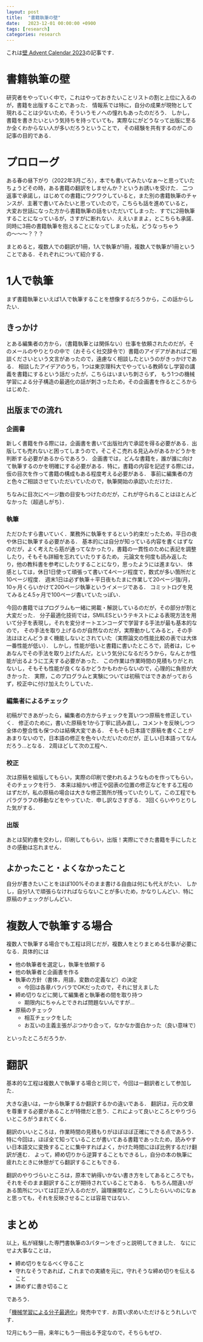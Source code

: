 ```yaml
---
layout: post
title:  "書籍執筆の壁"
date:   2023-12-01 00:00:00 +0900
tags: [research]
categories: research
---
```


これは[壁 Advent Calendar 2023](https://adventar.org/calendars/9082)の記事です．

# 書籍執筆の壁

研究者をやっていく中で，これはやっておきたいことリストの割と上位に入るのが，書籍を出版することであった．
情報系では特に，自分の成果が現物として現れることは少ないため，そういうモノへの憧れもあったのだろう．
しかし，書籍を書きたいという気持ちを持っていても，実際なにがどうなって出版に至るか全くわからない人が多いだろうということで，
その経験を共有するのがこの記事の目的である．


# プロローグ

ある春の昼下がり（2022年3月ごろ），本でも書いてみたいなぁ〜と思っていたちょうどその時，ある書籍の翻訳をしませんか？というお誘いを受けた．
二つ返事で承諾し，はじめての書籍にワクワクしていると，また別の書籍執筆のチャンスが．主著で書いてみたいと思っていたので，こちらも話を進めていると，
大変お世話になった方から書籍執筆の話をいただいてしまった．すでに2冊執筆することになっているが，さすがに断れない．ええいままよ，とこちらも承諾．
同時に3冊の書籍執筆を抱えることになってしまった私，どうなっちゃうの〜〜〜？？？

まとめると，複数人での翻訳が1冊，1人で執筆が1冊，複数人で執筆が1冊ということである．それぞれについて紹介する．

# 1人で執筆

まず書籍執筆といえば1人で執筆することを想像するだろうから，この話からしたい．

## きっかけ

とある編集者の方から，（書籍執筆とは関係ない）仕事を依頼されたのだが，そのメールのやりとりの中で（おそらく社交辞令で）書籍のアイデアがあればご相談くださいという文言があったので，遠慮なく相談したというのがきっかけである．
相談したアイデアのうち，1つは東京理科大でやっている教師なし学習の講義を書籍にするという話だったが，こちらはいまいち刺さらず，
もう1つの機械学習による分子構造の最適化の話が刺さったため，その企画書を作るところからはじめた．

## 出版までの流れ

### 企画書

新しく書籍を作る際には，企画書を書いて出版社内で承認を得る必要がある．出版しても売れないと困ってしまうので，そこそこ売れる見込みがあるかどうかを判断する必要があるからであろう．
企画書では，どんな書籍を，誰が誰に向けて執筆するのかを明確にする必要がある．特に，書籍の内容を記述する際には，仮の目次を作って書籍の構成もある程度考える必要がある．
事前に編集者の方と色々ご相談させていただいていたので，執筆開始の承認いただけた．

ちなみに目次にページ数の目安もつけたのだが，これが守られることはほとんどなかった（超過しがち）．

### 執筆

ただひたすら書いていく．業務外に執筆をするという約束だったため，平日の夜や休日に執筆する必要がある．
基本的には自分が知っている内容を書くはずなのだが，よく考えたら筋が通ってなかったり，書籍の一貫性のために表記を調整したり，そもそも詳細を忘れていたりするため，
元論文を何度も読み返したり，他の教科書を参考にしたりすることになり，思ったようには進まない．
体感としては，休日1日使って頑張って書いて4ページ程度で，数式が多い箇所だと10ページ程度．
週末1日は必ず執筆＋平日夜もたまに作業して20ページ強/月，10ヶ月くらいかけて200ページ執筆というイメージである．
コミットログを見てみると4.5ヶ月で100ページ書いていたっぽい．

今回の書籍ではプログラムも一緒に掲載・解説しているのだが，その部分が割と大変だった．
分子最適化技術では，SMILESというテキストによる表現方法を用いて分子を表現し，それを変分オートエンコーダで学習する手法が最も基本的なので，
その手法を取り上げるのが自然なのだが，実際動かしてみると，その手法はほとんどうまく機能しないとされていた（実際論文の性能比較の表では大体一番性能が低い）．
しかし，性能が低いと書籍に書いたところで，読者は，じゃあなんでその手法を取り上げたんだ，という気分になるだろうから，なんとか性能が出るように工夫する必要があった．
この作業は作業時間の見積もりがとれないし，そもそも性能が良くなるかどうかもわからないので，心理的に負担が大きかった．
実際，このプログラムと実験については初稿ではできあがっておらず，校正中に付け加えたりしていた．


### 編集者によるチェック

初稿ができあがったら，編集者の方からチェックを貰いつつ原稿を修正していく．
修正のために，書いた原稿を1から丁寧に読み直し，コメントを反映しつつ全体の整合性も保つのは結構大変である．
そもそも日本語で原稿を書くことがあまりないので，日本語の修正を色々いただいたのだが，正しい日本語ってなんだろう...となる．
2周ほどして次の工程へ．

### 校正

次は原稿を組版してもらい，実際の印刷で使われるようなものを作ってもらい，そのチェックを行う．
本来は細かい修正や図表の位置の修正などをする工程のはずだが，私の原稿の場合は大きな修正箇所が残っていたりして，この工程でもパラグラフの移動などをやっていた．申し訳なさすぎる．
3回くらいやりとりした気がする．


### 出版

あとは契約書を交わし，印刷してもらい，出版！実際にできた書籍を手にしたときの感動は忘れません．


## よかったこと・よくなかったこと

自分が書きたいことをほぼ100%そのまま書ける自由は何にも代えがたい．
しかし，自分1人で頑張らなければならないことが多いため，かなりしんどい．特に原稿のチェックがしんどい．


# 複数人で執筆する場合

複数人で執筆する場合でも工程は同じだが，複数人をとりまとめる仕事が必要になる．具体的には

- 他の執筆者を選定し，執筆を依頼する
- 他の執筆者と企画書を作る
- 執筆の方針（書体，用語，変数の定義など）の決定
  - 今回は各章バラバラでOKだったので，それに甘えました
- 締め切りなどに関して編集者と執筆者の間を取り持つ
  - 期限内にちゃんとできれば問題ないんですが...
- 原稿のチェック
  - 相互チェックをした
  - お互いの主義主張がぶつかり合って，なかなか面白かった（良い意味で）

といったところだろうか．


# 翻訳

基本的な工程は複数人で執筆する場合と同じで，今回は一翻訳者として参加した．

大きな違いは，一から執筆するか翻訳するかの違いである．
翻訳は，元の文章を尊重する必要があることが特徴だと思う．これによって良いところとやりづらいところがうまれてくる．

翻訳のいいところは，作業時間の見積もりがほぼほぼ正確にできる点であろう．
特に今回は，ほぼ全て知っていることが書いてある書籍であったため，読みやすい日本語文に変換することに集中すればよく，かけた時間にほぼ比例するだけ翻訳が進む．
よって，締め切りから逆算することもできるし，自分の本の執筆に疲れたときに休憩がてら翻訳することもできる．

翻訳のやりづらいところは，原本で納得いかない書き方をしてあるところでも，それをそのまま翻訳することが期待されていることである．
もちろん間違いがある箇所については訂正が入るのだが，論理展開など，こうしたらいいのになぁと思っても，それを反映させることは容易ではない．


# まとめ

以上，私が経験した専門書執筆の3パターンをざっと説明してきました．
なににせよ大事なことは，

- 締め切りをなるべく守ること
- 守れなそうであれば，これまでの実績を元に，守れそうな締め切りを伝えること
- 諦めずに書き切ること

であろう．

「[機械学習による分子最適化](https://amzn.asia/d/9VGRlzh)」発売中です．お買い求めいただけるとうれしいです．

12月にもう一冊，来年にもう一冊出る予定なので，そちらもぜひ．
